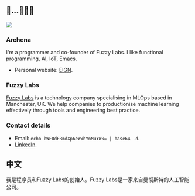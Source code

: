 ## 🐝...🐝🐝🐝

![](https://badges.pufler.dev/visits/archena/archena)

### Archena
I'm a programmer and co-founder of Fuzzy Labs. I like functional programming, AI, IoT, Emacs.

* Personal website: [EIGN](https://eign.co.uk).

### Fuzzy Labs
[Fuzzy Labs](https://fuzzylabs.ai) is a technology company specialising in MLOps based in Manchester, UK. We help companies to productionise machine learning effectively through tools and engineering best practice.

### Contact details
* Email: `echo bWF0dEBmdXp6eWxhYnMuYWk= | base64 -d`.
* [LinkedIn](https://www.linkedin.com/in/matt-squire-a19896125).

## 中文
我是程序员和Fuzzy Labs的创始人。Fuzzy Labs是一家来自曼彻斯特的人工智能公司。
